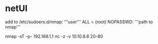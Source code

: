 # netUI

add to /etc/sudoers.d/nmap:
'''user''' ALL = (root) NOPASSWD: '''path to nmap'''

nmap -sT -p- 192.168.1.1
nc -z -v 10.10.8.8 20-80